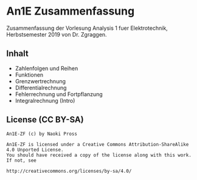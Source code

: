 An1E Zusammenfassung
====================

Zusammenfassung der Vorlesung Analysis 1 fuer Elektrotechnik, Herbstsemester 2019 von Dr. Zgraggen.

Inhalt
------
- Zahlenfolgen und Reihen
- Funktionen
- Grenzwertrechnung
- Differentialrechnung
- Fehlerrechnung und Fortpflanzung
- Integralrechnung (Intro)

License (CC BY-SA)
---------------
```
An1E-ZF (c) by Naoki Pross

An1E-ZF is licensed under a Creative Commons Attribution-ShareAlike 4.0 Unported License.
You should have received a copy of the license along with this work. If not, see

http://creativecommons.org/licenses/by-sa/4.0/
```
